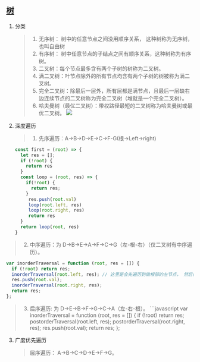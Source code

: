 ## [树](https://mp.weixin.qq.com/s/pQ-YcY0KBezLNMPSMCoAmg)
1. 分类
   > 1. 无序树： 树中的任意节点之间没用顺序关系， 这种树称为无序树，也叫自由树
   > 2. 有序树： 树中任意节点的子结点之间有顺序关系，这种树称为有序树。
   > 3. 二叉树：每个节点最多含有两个子树的树称为二叉树。
   > 4. 满二叉树：叶节点除外的所有节点均含有两个子树的树被称为满二叉树。
   > 5. 完全二叉树：除最后一层外，所有层都是满节点，且最后一层缺右边连续节点的二叉树称为完全二叉树（堆就是一个完全二叉树）。
   > 6. 哈夫曼树（最优二叉树）：带权路径最短的二叉树称为哈夫曼树或最优二叉树。
![](https://mmbiz.qpic.cn/mmbiz_png/ndgH50E7pIoAvJlib4f4lvae67jul6t2Djpvxzps2lGoVk0IA4bFFQ1OCal46LnHuRMsu7Dvw7e1WzYkZyl0gtA/640?wx_fmt=png&wxfrom=5&wx_lazy=1&wx_co=1)
2. 深度遍历
   > 1. 先序遍历：A->B->D->E->C->F-G(根->Left->right)
   ```javascript
   const first = (root) => {
     let res = [];
     if (!root) {
       return res
     }
     const loop = (root, res) => {
       if(!root) {
         return res;
       }
        res.push(root.val)
        loop(root.left, res)
        loop(root.right, res)
        return res
     }
     return loop(root, res)
   }
   ```
  > 2. 中序遍历：为 D->B->E->A->F->C->G（左-根-右）（仅二叉树有中序遍历）。
  ```javascript
  var inorderTraversal = function (root, res = []) {
    if (!root) return res;
    inorderTraversal(root.left, res); // 这里是会先遍历到做根部的左节点， 然后往上
    res.push(root.val);
    inorderTraversal(root.right, res);
    return res;
  };
  ```
  > 3. 后序遍历: 为 D->E->B->F->G->C->A（左-右-根）。
    ```javascript
  var inorderTraversal = function (root, res = []) {
    if (!root) return res;
    postorderTraversal(root.left, res);
    postorderTraversal(root.right, res);
    res.push(root.val);
    return res;
  };

3. 广度优先遍历
   > 层序遍历：  A->B->C->D->E->F->G。